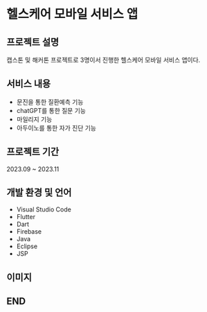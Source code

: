 # 헬스케어 모바일 서비스 앱
## 프로젝트 설명
캡스톤 및 해커톤 프로젝트로 3명이서 진행한 헬스케어 모바일 서비스 앱이다.

## 서비스 내용
- 문진을 통한 질환예측 기능
- chatGPT를 통한 질문 기능
- 마일리지 기능
- 아두이노를 통한 자가 진단 기능


## 프로젝트 기간
2023.09 ~ 2023.11

## 개발 환경 및 언어
- Visual Studio Code
- Flutter
- Dart
- Firebase
- Java
- Eclipse
- JSP
  
## 이미지

## END
